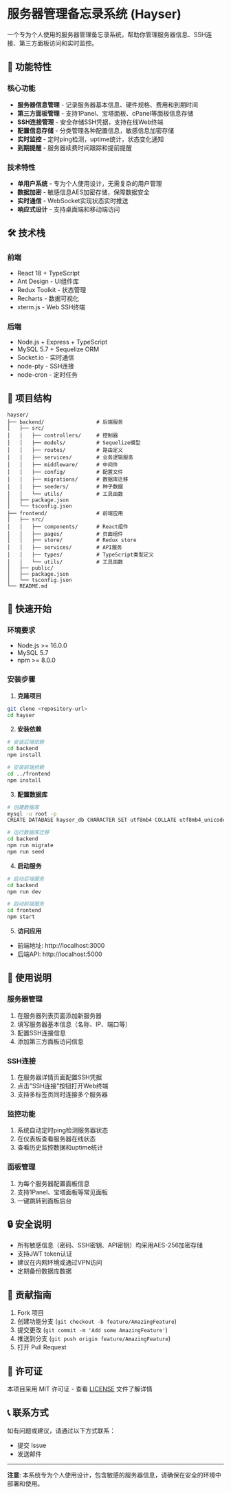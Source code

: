 # 服务器管理备忘录系统 (Hayser)

一个专为个人使用的服务器管理备忘录系统，帮助你管理服务器信息、SSH连接、第三方面板访问和实时监控。

## 🚀 功能特性

### 核心功能
- **服务器信息管理** - 记录服务器基本信息、硬件规格、费用和到期时间
- **第三方面板管理** - 支持1Panel、宝塔面板、cPanel等面板信息存储
- **SSH连接管理** - 安全存储SSH凭据，支持在线Web终端
- **配置信息存储** - 分类管理各种配置信息，敏感信息加密存储
- **实时监控** - 定时ping检测，uptime统计，状态变化通知
- **到期提醒** - 服务器续费时间跟踪和提前提醒

### 技术特性
- **单用户系统** - 专为个人使用设计，无需复杂的用户管理
- **数据加密** - 敏感信息AES加密存储，保障数据安全
- **实时通信** - WebSocket实现状态实时推送
- **响应式设计** - 支持桌面端和移动端访问

## 🛠️ 技术栈

### 前端
- React 18 + TypeScript
- Ant Design - UI组件库
- Redux Toolkit - 状态管理
- Recharts - 数据可视化
- xterm.js - Web SSH终端

### 后端
- Node.js + Express + TypeScript
- MySQL 5.7 + Sequelize ORM
- Socket.io - 实时通信
- node-pty - SSH连接
- node-cron - 定时任务

## 📁 项目结构

```
hayser/
├── backend/                 # 后端服务
│   ├── src/
│   │   ├── controllers/     # 控制器
│   │   ├── models/          # Sequelize模型
│   │   ├── routes/          # 路由定义
│   │   ├── services/        # 业务逻辑服务
│   │   ├── middleware/      # 中间件
│   │   ├── config/          # 配置文件
│   │   ├── migrations/      # 数据库迁移
│   │   ├── seeders/         # 种子数据
│   │   └── utils/           # 工具函数
│   ├── package.json
│   └── tsconfig.json
├── frontend/                # 前端应用
│   ├── src/
│   │   ├── components/      # React组件
│   │   ├── pages/           # 页面组件
│   │   ├── store/           # Redux store
│   │   ├── services/        # API服务
│   │   ├── types/           # TypeScript类型定义
│   │   └── utils/           # 工具函数
│   ├── public/
│   ├── package.json
│   └── tsconfig.json
└── README.md
```

## 🚀 快速开始

### 环境要求
- Node.js >= 16.0.0
- MySQL 5.7
- npm >= 8.0.0

### 安装步骤

1. **克隆项目**
```bash
git clone <repository-url>
cd hayser
```

2. **安装依赖**
```bash
# 安装后端依赖
cd backend
npm install

# 安装前端依赖
cd ../frontend
npm install
```

3. **配置数据库**
```bash
# 创建数据库
mysql -u root -p
CREATE DATABASE hayser_db CHARACTER SET utf8mb4 COLLATE utf8mb4_unicode_ci;

# 运行数据库迁移
cd backend
npm run migrate
npm run seed
```

4. **启动服务**
```bash
# 启动后端服务
cd backend
npm run dev

# 启动前端服务
cd frontend
npm start
```

5. **访问应用**
- 前端地址: http://localhost:3000
- 后端API: http://localhost:5000

## 📖 使用说明

### 服务器管理
1. 在服务器列表页面添加新服务器
2. 填写服务器基本信息（名称、IP、端口等）
3. 配置SSH连接信息
4. 添加第三方面板访问信息

### SSH连接
1. 在服务器详情页面配置SSH凭据
2. 点击"SSH连接"按钮打开Web终端
3. 支持多标签页同时连接多个服务器

### 监控功能
1. 系统自动定时ping检测服务器状态
2. 在仪表板查看服务器在线状态
3. 查看历史监控数据和uptime统计

### 面板管理
1. 为每个服务器配置面板信息
2. 支持1Panel、宝塔面板等常见面板
3. 一键跳转到面板后台

## 🔒 安全说明

- 所有敏感信息（密码、SSH密钥、API密钥）均采用AES-256加密存储
- 支持JWT token认证
- 建议在内网环境或通过VPN访问
- 定期备份数据库数据

## 🤝 贡献指南

1. Fork 项目
2. 创建功能分支 (`git checkout -b feature/AmazingFeature`)
3. 提交更改 (`git commit -m 'Add some AmazingFeature'`)
4. 推送到分支 (`git push origin feature/AmazingFeature`)
5. 打开 Pull Request

## 📄 许可证

本项目采用 MIT 许可证 - 查看 [LICENSE](LICENSE) 文件了解详情

## 📞 联系方式

如有问题或建议，请通过以下方式联系：
- 提交 Issue
- 发送邮件

---

**注意**: 本系统专为个人使用设计，包含敏感的服务器信息，请确保在安全的环境中部署和使用。
